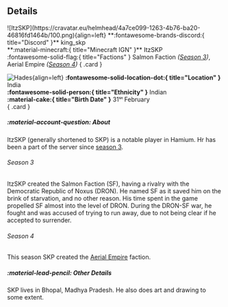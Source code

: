 ## Details
<div class="grid" markdown>
![ItzSKP](https://cravatar.eu/helmhead/4a7ce099-1263-4b76-ba20-46816fd1464b/100.png){align=left}
**:fontawesome-brands-discord:{ title="Discord" }** king_skp<br>
**:material-minecraft:{ title="Minecraft IGN" }** ItzSKP<br>
:fontawesome-solid-flag:{ title="Factions" } Salmon Faction <i>(<a href="../seasons/s3.md">Season 3</a>)</i>, Aerial Empire <i>(<a href="../seasons/s4.md">Season 4</a>)</i>
{ .card }

![Hades](https://cdn.discordapp.com/avatars/1111067959935377428/25914b0ce2c9879e1e48888a4ee8fe1d.webp?width=120&height=120){align=left}
**:fontawesome-solid-location-dot:{ title="Location" }** India<br>
**:fontawesome-solid-person:{ title="Ethnicity" }** Indian<br>
**:material-cake:{ title="Birth Date" }** 31ˢᵗ February<br>
{ .card }
</div>

##### :material-account-question: About

ItzSKP (generally shortened to SKP) is a notable player in Hamium. Hr has been a part of the server since [season 3](/seasons/3).

###### Season 3

ItzSKP created the Salmon Faction (SF), having a rivalry with the Democratic Republic of Noxus (DRON). He named SF as it saved him on the brink of starvation, and no other reason. His time spent in the game propelled SF almost into the level of DRON. During the DRON-SF war, he fought and was accused of trying to run away, due to not being clear if he accepted to surrender.

###### Season 4

This season SKP created the [Aerial Empire](/factions/ae.md) faction.


##### :material-lead-pencil: Other Details
SKP lives in Bhopal, Madhya Pradesh. He also does art and drawing to some extent. 
